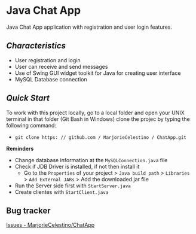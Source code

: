 # Java Chat App

Java Chat App application with registration and user login features. 

*Characteristics*
---------
* User registration and login
* User can receive and send messages
* Use of Swing GUI widget toolkit for Java for creating user interface
* MySQL Database connection

*Quick Start*
-------------
To work with this project locally, go to a local folder and open your UNIX terminal in that folder (Git Bash in Windows) clone the projec by typing the following command:

* `git clone https: // github.com / MarjorieCelestino / ChatApp.git`

**Reminders**

* Change database information at the `MySQLConnection.java` file
* Check if JDB Driver is installed, if not then install it
  * Go to the `Properties` of your project > `Java build path` > `Libraries` > `Add External JARs` > Add the downloaded jar file
* Run the Server side first with `StartServer.java` 
* Create clientes with `StartClient.java`


Bug tracker
-----------

[Issues - MarjorieCelestino/ChatApp](https://github.com/MarjorieCelestino/ChatApp/issues)
